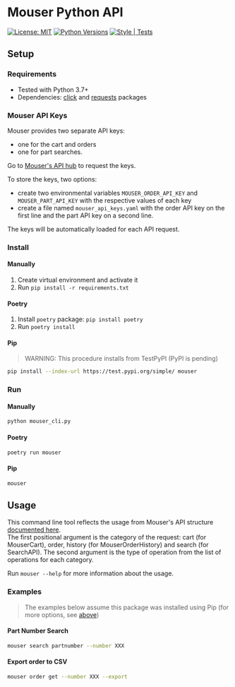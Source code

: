 # Mouser Python API

[![License: MIT](https://img.shields.io/badge/license-MIT-green.svg)](https://github.com/sparkmicro/mouser-api/blob/main/LICENSE)
[![Python Versions](https://raw.githubusercontent.com/sparkmicro/Ki-nTree/master/images/python_versions.svg)](https://www.python.org/)
[![Style | Tests](https://github.com/sparkmicro/mouser-api/actions/workflows/tests.yaml/badge.svg)](https://github.com/sparkmicro/mouser-api/actions)

## Setup

### Requirements

* Tested with Python 3.7+
* Dependencies: [click](https://click.palletsprojects.com/en/8.0.x/) and [requests](https://docs.python-requests.org/en/master/) packages

### Mouser API Keys

Mouser provides two separate API keys:
* one for the cart and orders
* one for part searches.

Go to [Mouser's API hub](https://www.mouser.com/api-hub/) to request the keys.

To store the keys, two options:
* create two environmental variables `MOUSER_ORDER_API_KEY` and `MOUSER_PART_API_KEY` with the respective values of each key
* create a file named `mouser_api_keys.yaml` with the order API key on the first line and the part API key on a second line.

The keys will be automatically loaded for each API request.

### Install

#### Manually

1. Create virtual environment and activate it
2. Run `pip install -r requirements.txt`

#### Poetry

1. Install `poetry` package: `pip install poetry`
2. Run `poetry install`

#### Pip

> WARNING: This procedure installs from TestPyPI (PyPI is pending)

``` bash
pip install --index-url https://test.pypi.org/simple/ mouser
```

### Run

#### Manually

```bash
python mouser_cli.py
```

#### Poetry

```bash
poetry run mouser
```

#### Pip

```bash
mouser
```

## Usage

This command line tool reflects the usage from Mouser's API structure [documented here](https://api.mouser.com/api/docs/ui/index#/).  
The first positional argument is the category of the request: cart (for MouserCart), order, history (for MouserOrderHistory) and search (for SearchAPI).
The second argument is the type of operation from the list of operations for each category.

Run `mouser --help` for more information about the usage.

### Examples
> The examples below assume this package was installed using Pip (for more options, see [above](#run))

#### Part Number Search
```bash
mouser search partnumber --number XXX
```

#### Export order to CSV
``` bash
mouser order get --number XXX --export
```
